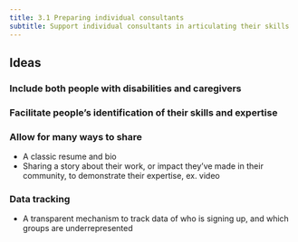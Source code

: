 ```yaml
---
title: 3.1 Preparing individual consultants
subtitle: Support individual consultants in articulating their skills
---
```

## Ideas

### Include both people with disabilities and caregivers



### Facilitate people’s identification of their skills and expertise



### Allow for many ways to share

* A classic resume and bio
* Sharing a story about their work, or impact they’ve made in their community, to demonstrate their expertise, ex. video

### Data tracking

* A transparent mechanism to track data of who is signing up, and which groups are underrepresented